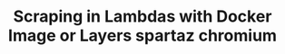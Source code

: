---
title: "Scraping in Lambdas with Docker Image or Layers spartaz chromium"
slug: adv-lb
datetime: 2023-07-13T16:13:06.242Z
draft: true
tags:
  - advice
  - entry-level
  - learning
ogImage: ""
---